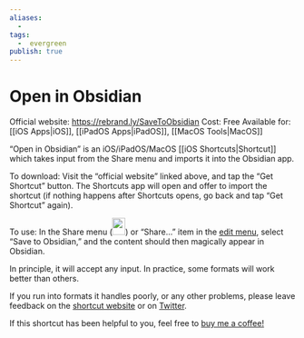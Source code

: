 ```yaml
---
aliases:
  -
tags:
  -  evergreen
publish: true
---
```


# Open in Obsidian

Official website: https://rebrand.ly/SaveToObsidian
Cost: Free
Available for: [[iOS Apps|iOS]], [[iPadOS Apps|iPadOS]], [[MacOS Tools|MacOS]]

“Open in Obsidian” is an iOS/iPadOS/MacOS [[iOS Shortcuts|Shortcut]] which takes input from the Share menu and imports it into the Obsidian app.

To download: Visit the “official website” linked above, and tap the “Get Shortcut” button. The Shortcuts app will open and offer to import the shortcut (if nothing happens after Shortcuts opens, go back and tap “Get Shortcut” again).

To use: In the Share menu (<img src="https://help.apple.com/assets/61800C7E6EA4632586448084/61800C896EA463258644809A/en_US/01f5a9889bbecc202d8cbb3067a261ad.png" alt="" height="30" width="23" originalImageName="GlobalArt/IL_Share.png">) or “Share…” item in the [edit menu](https://developer.apple.com/design/human-interface-guidelines/ios/controls/edit-menus/), select “Save to Obsidian,” and the content should then magically appear in Obsidian.

In principle, it will accept any input. In practice, some formats will work better than others. 

If you run into formats it handles poorly, or any other problems, please leave feedback on the [shortcut website](https://rebrand.ly/SaveToObsidian) or on <a href="https://twitter.com/intent/tweet?text=@calion%20Re%20Save%20to%20Obsidian%3A">Twitter</a>.

If this shortcut has been helpful to you, feel free to [buy me a coffee!](https://www.buymeacoffee.com/calion)
